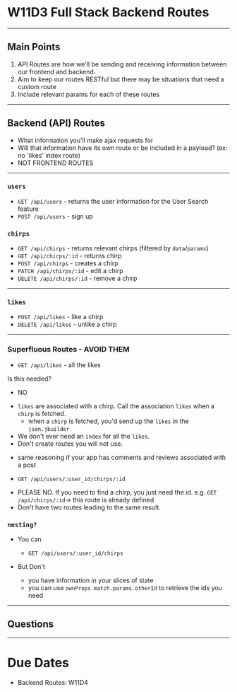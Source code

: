 # W11D3 Full Stack Backend Routes

---

## Main Points
  1. API Routes are how we'll be sending and receiving information between our frontend and backend.
  2. Aim to keep our routes RESTful but there may be situations that need a custom route
  4. Include relevant params for each of these routes
---

## Backend (API) Routes
- What information you'll make ajax requests for
- Will that information have its own route or be included in a payload? (ex: no 'likes' index route)
- NOT FRONTEND ROUTES

---
### `users`
+ `GET /api/users` - returns the user information for the User Search feature
+ `POST /api/users` - sign up

### `chirps`
+ `GET /api/chirps` - returns relevant chirps (filtered by `data`/`params`)
+ `GET /api/chirps/:id` - returns chirp
+ `POST /api/chirps` - creates a chirp
+ `PATCH /api/chirps/:id` - edit a chirp
+ `DELETE /api/chirps/:id` - remove a chirp
---

### `likes`
+ `POST /api/likes` - like a chirp
+ `DELETE /api/likes` - unlike a chirp

---

### Superfluous Routes - AVOID THEM

+ `GET /api/likes` - all the likes 

Is this needed? 
+  NO 
- `likes` are associated with a chirp. Call the association `likes` when a `chirp` is fetched. 
  - when a `chirp` is fetched, you'd send up the `likes` in the `json.jbuilder`
- We don't ever need an `index` for all the `likes`. 
- Don't create routes you will not use. 

* same reasoning if your app has comments and reviews associated with a post

+ `GET /api/users/:user_id/chirps/:id` 

- PLEASE NO. If you need to find a chirp, you just need the id. 
  e.g. ` GET /api/chirps/:id `-> this route is already defined 
- Don't have two routes leading to the same result. 

### `nesting?` 
+ You can 
  + `GET /api/users/:user_id/chirps` 

+ But Don't 
  + you have information in your slices of state 
  + you can use `ownProps.match.params.otherId` to retrieve the ids you need 

--- 

## Questions

--- 

# Due Dates 
* Backend Routes: W11D4


